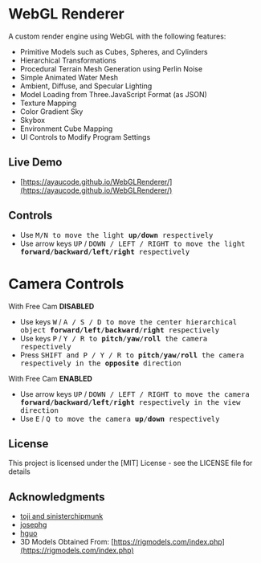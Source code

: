 # WebGL Renderer

A custom render engine using WebGL with the following features:
- Primitive Models such as Cubes, Spheres, and Cylinders
- Hierarchical Transformations
- Procedural Terrain Mesh Generation using Perlin Noise
- Simple Animated Water Mesh
- Ambient, Diffuse, and Specular Lighting
- Model Loading from Three.JavaScript Format (as JSON)
- Texture Mapping
- Color Gradient Sky
- Skybox
- Environment Cube Mapping
- UI Controls to Modify Program Settings

## Live Demo

* [https://ayaucode.github.io/WebGLRenderer/](https://ayaucode.github.io/WebGLRenderer/)

## Controls

- Use <kbd>M<kbd>/<kbd>N<kbd> to move the light **up**/**down** respectively
- Use arrow keys <kbd>UP</kbd> / <kbd>DOWN<kbd> / <kbd>LEFT<kbd> / <kbd>RIGHT<kbd> to move the light **forward**/**backward**/**left**/**right** respectively

# Camera Controls

With Free Cam **DISABLED**
- Use keys <kbd>W</kbd> / <kbd>A<kbd> / <kbd>S<kbd> / <kbd>D<kbd> to move the center hierarchical object **forward**/**left**/**backward**/**right** respectively
- Use keys <kbd>P</kbd> / <kbd>Y<kbd> / <kbd>R<kbd> to **pitch**/**yaw**/**roll** the camera respectively
- Press <kbd>SHIFT<kbd> and <kbd>P</kbd> / <kbd>Y<kbd> / <kbd>R<kbd> to **pitch**/**yaw**/**roll** the camera respectively in the **opposite** direction

With Free Cam **ENABLED**
- Use arrow keys <kbd>UP</kbd> / <kbd>DOWN<kbd> / <kbd>LEFT<kbd> / <kbd>RIGHT<kbd> to move the camera **forward**/**backward**/**left**/**right** respectively in the view direction
- Use <kbd>E</kbd> / <kbd>Q<kbd> to move the camera **up**/**down** respectively

## License

This project is licensed under the [MIT] License - see the LICENSE file for details

## Acknowledgments

* [toji and sinisterchipmunk](https://github.com/toji/gl-matrix)
* [josephg](https://github.com/josephg/noisejs)
* [hguo](https://github.com/hguo)
* 3D Models Obtained From: [https://rigmodels.com/index.php](https://rigmodels.com/index.php)